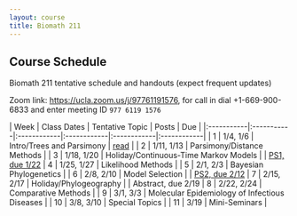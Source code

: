 ```yaml
---
layout: course
title: Biomath 211
---
```


## Course Schedule

Biomath 211 tentative schedule and handouts (expect frequent updates)

Zoom link: <https://ucla.zoom.us/j/97761191576>, for call in dial +1-669-900-6833 and enter meeting ID `977 6119 1576`

| Week | Class Dates | Tentative Topic | Posts | Due |
|:-----------|:-----------|:------------|:------------|:------------|:------------|
|  1 | 1/4, 1/6   | Intro/Trees and Parsimony | [read](https://ucla-biomath-211.github.io/biomath211winter2021/2021/01/03/preclass.html) |
|  2 | 1/11, 1/13 | Parsimony/Distance Methods |
|  3 | 1/18, 1/20 | Holiday/Continuous-Time Markov Models | | [PS1, due 1/22](https://ucla-biomath-211.github.io/biomath211winter2021/2021/01/04/hw1.html)
|  4 | 1/25, 1/27 | Likelihood Methods |
|  5 | 2/1, 2/3   | Bayesian Phylogenetics |
|  6 | 2/8, 2/10  | Model Selection | | [PS2, due 2/12](https://ucla-biomath-211.github.io/biomath211winter2021/2021/01/25/hw2.html)
|  7 | 2/15, 2/17 | Holiday/Phylogeography | | Abstract, due 2/19
|  8 | 2/22, 2/24 | Comparative Methods |
|  9 | 3/1, 3/3   | Molecular Epidemiology of Infectious Diseases |
| 10 | 3/8, 3/10  | Special Topics |
| 11 | 3/19       | Mini-Seminars |
